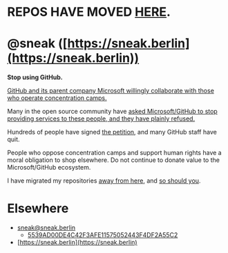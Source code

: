 <h1>REPOS HAVE MOVED <a href="https://git.eeqj.de/sneak">HERE</a>.</h1>

# @sneak ([https://sneak.berlin](https://sneak.berlin))

**Stop using GitHub.**

[GitHub and its parent company Microsoft willingly collaborate with those
who operate concentration
camps.](https://sneak.berlin/20200307/the-case-against-microsoft-and-github/)

Many in the open source community have [asked Microsoft/GitHub to stop
providing services to these people, and they have plainly
refused.](https://www.vice.com/en/article/m7jpgy/open-source-community-changing-github-avatars-drop-ice)

Hundreds of people have signed [the
petition](https://github.com/drop-ice/dear-github-2.0), and many GitHub
staff have quit.

People who oppose concentration camps and support human rights have a moral
obligation to shop elsewhere.  Do not continue to donate value to the
Microsoft/GitHub ecosystem.

I have migrated my repositories [away from here](https://git.eeqj.de/sneak), and [so should you](https://sr.ht).

# Elsewhere

* [sneak@sneak.berlin](mailto:sneak@sneak.berlin)
    * [5539AD00DE4C42F3AFE11575052443F4DF2A55C2](https://sneak.berlin/.well-known/pgpkey.txt)
* [https://sneak.berlin](https://sneak.berlin)
